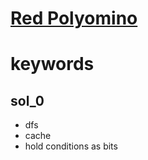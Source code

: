 # [Red Polyomino](https://atcoder.jp/contests/abc211/tasks/abc211_e)

# keywords

## sol_0
- dfs
- cache
- hold conditions as bits